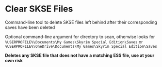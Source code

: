# Clear SKSE Files

Command-line tool to delete SKSE files left behind after their corresponding saves have been deleted

Optional command-line argument for directory to scan, otherwise looks for `%USERPROFILE%\Documents\My Games\Skyrim Special Edition\Saves` or `%USERPROFILE%\OneDrive\Documents\My Games\Skyrim Special Edition\Saves`

**Deletes any SKSE file that does not have a matching ESS file, use at your own risk**
